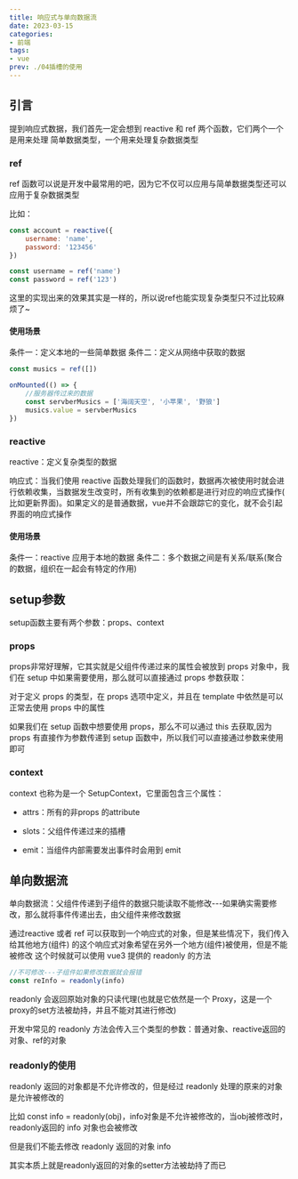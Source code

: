 ```yaml
---
title: 响应式与单向数据流
date: 2023-03-15
categories:
- 前端
tags:
- vue
prev: ./04插槽的使用
---
```


## 引言

提到响应式数据，我们首先一定会想到 reactive 和 ref 两个函数，它们两个一个是用来处理
简单数据类型，一个用来处理复杂数据类型

### ref

ref 函数可以说是开发中最常用的吧，因为它不仅可以应用与简单数据类型还可以应用于复杂数据类型

比如：

```js
const account = reactive({
    username: 'name',
    password: '123456'
})

const username = ref('name')
const password = ref('123')
```

这里的实现出来的效果其实是一样的，所以说ref也能实现复杂类型只不过比较麻烦了~

#### 使用场景

条件一：定义本地的一些简单数据
条件二：定义从网络中获取的数据

```js
const musics = ref([])

onMounted(() => {
    //服务器传过来的数据
    const servberMusics = ['海阔天空', '小苹果', '野狼']
    musics.value = servberMusics
})
```

### reactive

reactive：定义复杂类型的数据

响应式：当我们使用 reactive
函数处理我们的函数时，数据再次被使用时就会进行依赖收集，当数据发生改变时，所有收集到的依赖都是进行对应的响应式操作(
比如更新界面)。如果定义的是普通数据，vue并不会跟踪它的变化，就不会引起界面的响应式操作

#### 使用场景

条件一：reactive 应用于本地的数据
条件二：多个数据之间是有关系/联系(聚合的数据，组织在一起会有特定的作用)

## setup参数

setup函数主要有两个参数：props、context

### props

props非常好理解，它其实就是父组件传递过来的属性会被放到 props 对象中，我们在 setup 中如果需要使用，那么就可以直接通过 props
参数获取：

对于定义 props 的类型，在 props 选项中定义，并且在 template 中依然是可以正常去使用 props 中的属性

如果我们在 setup 函数中想要使用 props，那么不可以通过 this 去获取,因为 props 有直接作为参数传递到 setup
函数中，所以我们可以直接通过参数来使用即可

### context

context 也称为是一个 SetupContext，它里面包含三个属性：

* attrs：所有的非props 的attribute

* slots：父组件传递过来的插槽

* emit：当组件内部需要发出事件时会用到 emit

## 单向数据流

单向数据流：父组件传递到子组件的数据只能读取不能修改---如果确实需要修改，那么就将事件传递出去，由父组件来修改数据

通过reactive 或者 ref 可以获取到一个响应式的对象，但是某些情况下，我们传入给其他地方(组件)
的这个响应式对象希望在另外一个地方(组件)被使用，但是不能被修改
这个时候就可以使用 vue3 提供的 readonly 的方法

```js
//不可修改---子组件如果修改数据就会报错
const reInfo = readonly(info)
```

readonly 会返回原始对象的只读代理(也就是它依然是一个 Proxy，这是一个 proxy的set方法被劫持，并且不能对其进行修改)

开发中常见的 readonly 方法会传入三个类型的参数：普通对象、reactive返回的对象、ref的对象

### readonly的使用

readonly 返回的对象都是不允许修改的，但是经过 readonly 处理的原来的对象是允许被修改的

比如 const info = readonly(obj)，info对象是不允许被修改的，当obj被修改时，readonly返回的 info 对象也会被修改

但是我们不能去修改 readonly 返回的对象 info

其实本质上就是readonly返回的对象的setter方法被劫持了而已

